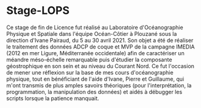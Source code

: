 # Stage-LOPS


Ce stage de fin de Licence fut réalisé au Laboratoire d'Océanographie Physique et Spatiale dans l'équipe Océan-Côtier à Plouzané sous la direction d'Ivane Pairaud, du 5 au 30 avril 2021. Son objet a été de réaliser le traitement des données ADCP de coque et MVP de la campagne IMEDIA (2012 en mer Ligure, Méditerranée occidentale) afin de caractériser un méandre méso-échelle remarquable puis d'étudier la composante géostrophique en son sein et au niveau du Courant Nord. Ce fut l'occasion de mener une réflexion sur la base de mes cours d'océanographie physique, tout en bénéficiant de l'aide d'Ivane, Pierre et Guillaume, qui m'ont transmis de plus amples savoirs théoriques (pour l'interprétation, la programmation, la manipulation des données)  et aidés à débugger les scripts lorsque la patience manquait.
